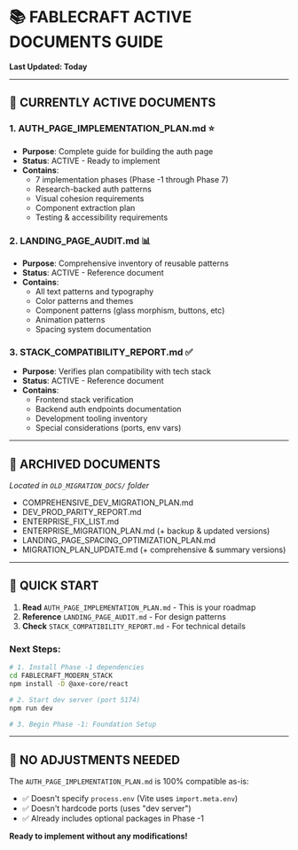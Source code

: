 # 📚 FABLECRAFT ACTIVE DOCUMENTS GUIDE
**Last Updated: Today**

---

## 🎯 **CURRENTLY ACTIVE DOCUMENTS**

### **1. AUTH_PAGE_IMPLEMENTATION_PLAN.md** ⭐
- **Purpose**: Complete guide for building the auth page
- **Status**: ACTIVE - Ready to implement
- **Contains**: 
  - 7 implementation phases (Phase -1 through Phase 7)
  - Research-backed auth patterns
  - Visual cohesion requirements
  - Component extraction plan
  - Testing & accessibility requirements

### **2. LANDING_PAGE_AUDIT.md** 📊
- **Purpose**: Comprehensive inventory of reusable patterns
- **Status**: ACTIVE - Reference document
- **Contains**:
  - All text patterns and typography
  - Color patterns and themes
  - Component patterns (glass morphism, buttons, etc)
  - Animation patterns
  - Spacing system documentation

### **3. STACK_COMPATIBILITY_REPORT.md** ✅
- **Purpose**: Verifies plan compatibility with tech stack
- **Status**: ACTIVE - Reference document
- **Contains**:
  - Frontend stack verification
  - Backend auth endpoints documentation
  - Development tooling inventory
  - Special considerations (ports, env vars)

---

## 📁 **ARCHIVED DOCUMENTS**
*Located in `OLD_MIGRATION_DOCS/` folder*

- COMPREHENSIVE_DEV_MIGRATION_PLAN.md
- DEV_PROD_PARITY_REPORT.md
- ENTERPRISE_FIX_LIST.md
- ENTERPRISE_MIGRATION_PLAN.md (+ backup & updated versions)
- LANDING_PAGE_SPACING_OPTIMIZATION_PLAN.md
- MIGRATION_PLAN_UPDATE.md (+ comprehensive & summary versions)

---

## 🚀 **QUICK START**

1. **Read** `AUTH_PAGE_IMPLEMENTATION_PLAN.md` - This is your roadmap
2. **Reference** `LANDING_PAGE_AUDIT.md` - For design patterns
3. **Check** `STACK_COMPATIBILITY_REPORT.md` - For technical details

### **Next Steps**:
```bash
# 1. Install Phase -1 dependencies
cd FABLECRAFT_MODERN_STACK
npm install -D @axe-core/react

# 2. Start dev server (port 5174)
npm run dev

# 3. Begin Phase -1: Foundation Setup
```

---

## 📝 **NO ADJUSTMENTS NEEDED**

The `AUTH_PAGE_IMPLEMENTATION_PLAN.md` is 100% compatible as-is:
- ✅ Doesn't specify `process.env` (Vite uses `import.meta.env`)
- ✅ Doesn't hardcode ports (uses "dev server")
- ✅ Already includes optional packages in Phase -1

**Ready to implement without any modifications!**
